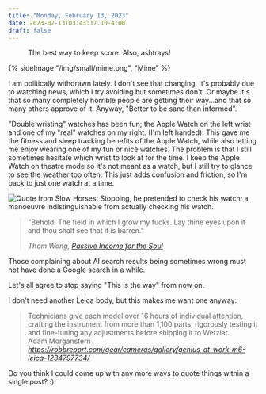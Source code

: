 ```yaml
---
title: "Monday, February 13, 2023"
date: 2023-02-13T03:43:17.10-4:00
draft: false
---
```


<figure>
<a href="https://jackbaty.smugmug.com/Favorites/i-dC4SZBt/A"><img src="https://photos.smugmug.com/photos/i-dC4SZBt/0/021ba941/XL/i-dC4SZBt-XL.jpg" alt=""></a>
<figcaption>The best way to keep score. Also, ashtrays!</figcaption>
</figure>

{% sideImage "/img/small/mime.png", "Mime" %}

I am politically withdrawn lately. I don't see that changing. It's probably due to watching news, which I try avoiding but sometimes don't. Or maybe it's that so many completely horrible people are getting their way...and that so many others approve of it. Anyway, "Better to be sane than informed".

"Double wristing" watches has been fun; the Apple Watch on the left wrist and one of my "real" watches on my right. (I'm left handed). This gave me the fitness and sleep tracking benefits of the Apple Watch, while also letting me enjoy wearing one of my fun or nice watches. The problem is that I still sometimes hesitate which wrist to look at for the time. I keep the Apple Watch on theatre mode so it's not meant as a watch, but I still try to glance to see the weather too often. This just adds confusion and friction, so I'm back to just one watch at a time.

![Quote from Slow Horses: Stopping, he pretended to check his watch; a manoeuvre indistinguishable from actually checking his watch.](/img/2023/2023-02-13-slow-horses.png)

> "Behold! The field in which I grow my fucks. Lay thine eyes upon it and thou shalt see that it is barren."
>  
> <cite>Thom Wong, [Passive Income for the Soul](https://onehundredpercent.substack.com/p/25-passive-income-for-the-soul)</cite>

Those complaining about AI search results being sometimes wrong must not have done a Google search in a while.

Let's all agree to stop saying "This is the way" from now on.

I don't need another Leica body, but this makes me want one anyway:

<blockquote class="quoteback" darkmode="" data-title="Leica%20Just%20Resurrected%20Its%20Legendary%20M6%20Camera.%20Here%E2%80%99s%20Every%20Step%20It%20Takes%20to%20Make%20It." data-author="Adam Morganstern" cite="https://robbreport.com/gear/cameras/gallery/genius-at-work-m6-leica-1234797734/">
                      Technicians give each model over 16 hours of individual attention, crafting the instrument from more than 1,100 parts, rigorously testing it and fine-tuning any adjustments before shipping it to Wetzlar.
                      <footer>Adam Morganstern <cite><a href="https://robbreport.com/gear/cameras/gallery/genius-at-work-m6-leica-1234797734/">https://robbreport.com/gear/cameras/gallery/genius-at-work-m6-leica-1234797734/</a></cite></footer>
                      </blockquote>
                      <script note="" src="https://cdn.jsdelivr.net/gh/Blogger-Peer-Review/quotebacks@1/quoteback.js"></script>

Do you think I could come up with any more ways to quote things within a single post? :).

